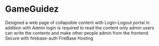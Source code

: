 # GameGuidez
Designed a web page of collapsible content with Login-Logout portal in addition with Admin 
login is required to read the content 
only admin users can write the contents and make other people admin from the frontend
Secure with firebase-auth
FireBase Hosting
